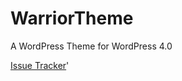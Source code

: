 WarriorTheme
============

A WordPress Theme for WordPress 4.0

[Issue Tracker](https://github.com/timdavila/WarriorTheme/issues)'